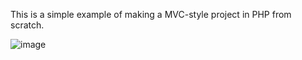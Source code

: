 This is a simple example of making a MVC-style project in PHP from scratch. 

![image](https://github.com/user-attachments/assets/733b8fd2-b9e8-442f-8f6d-6ba1b1db6d3f)
